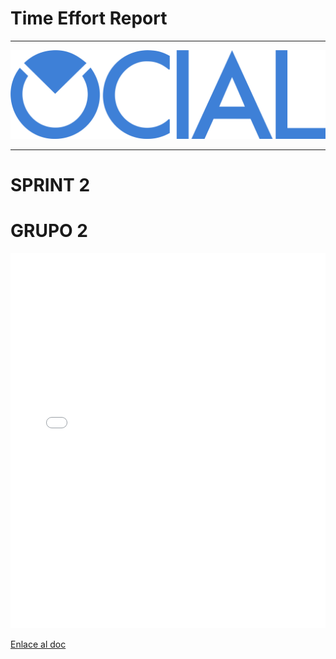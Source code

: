# Time Effort Report

---

<MDXLayout>
  <img src="https://github.com/ispp-2324-ocial/KB/blob/main/assets/Texto_Ocial.png?raw=true" alt="Texto_Ocial" className="img-centered img-custom-height" />
</MDXLayout>

---

# SPRINT 2
# GRUPO 2

<MDXLayout>
  <embed src="/assets/files/Clockify_Time_Report_Summary_05_03_2024-02_04_2024-1352cd7a321506f6f47310bdb408982f.pdf" type="application/pdf" width="100%" height="600px" />
</MDXLayout>

[Enlace al doc](../../../static/PDFs/Clockify_Time_Report_Summary_05_03_2024-02_04_2024.pdf)